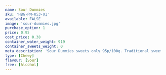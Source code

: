 ```yaml
---
name: Sour Dummies
sku: 'HBG-PM-053-01'
available: FALSE
image: 'sour-dummies.jpg'
purchase_option: 1
price: 0.95
cost_price: 0.38
container_water_weight: 919
container_sweets_weight: 0
meta_description: 'Sour Dummies sweets only 95p/100g. Traditional sweets and more at Humbugs Confectionery Store. Specialists in satisfying your sweet tooth!'
type: [Chewy]
flavour: [Sour]
free: [Alcohol]
---
```

